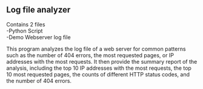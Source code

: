 ## Log file analyzer
Contains 2 files<br>
-Python Script<br>
-Demo Webserver log file<br>

This program analyzes the log file of a web server for common patterns such as the number of 404 errors, the most requested pages, or IP addresses with the most requests. 
It then provide the summary report of the analysis, including the top 10 IP addresses with the most requests, the top 10 most requested pages, the counts of different HTTP status codes, and the number of 404 errors.
